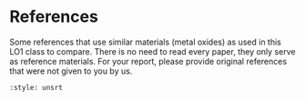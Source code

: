 # References 
Some references that use similar materials (metal oxides) as used in this LO1 class to compare. There is no need to read every paper, they only serve as reference materials. For your report, please provide original references that were not given to you by us.

```{bibliography}
:style: unsrt
```